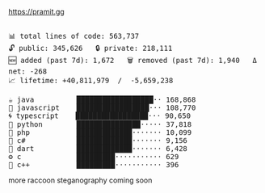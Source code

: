 https://pramit.gg
 <!-- LANGUAGES BREAKDOWN START -->
<pre><code style="font-family: monospace; font-size: 14px;">
📊 total lines of code: 563,737
🔓 public: 345,626   🔒 private: 218,111
🆕 added (past 7d): 1,672   🗑️ removed (past 7d): 1,940   Δ net: -268
📈 lifetime: +40,811,979  /  -5,659,238

☕ java          ██████████████████·· 168,868
💛 javascript    █████████████████··· 108,770
🌀 typescript    █████████████████··· 90,650
🐍 python        ███████████████····· 37,818
🐘 php           █████████████······· 10,099
🔧 c#            █████████████······· 9,156
🎯 dart          █████████████······· 6,428
⚙️ c             █████████··········· 629
🧩 c++           █████████··········· 396
</code></pre>
 <!-- LANGUAGES BREAKDOWN END -->
more raccoon steganography coming soon
